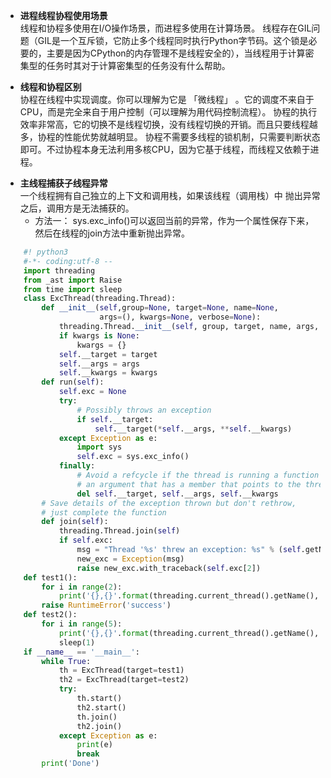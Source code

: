 - **进程线程协程使用场景**  
  线程和协程多使用在I/O操作场景，而进程多使用在计算场景。
  线程存在GIL问题（GIL是一个互斥锁，它防止多个线程同时执行Python字节码。这个锁是必要的，主要是因为CPython的内存管理不是线程安全的），当线程用于计算密集型的任务时其对于计算密集型的任务没有什么帮助。

- **线程和协程区别**  
  协程在线程中实现调度。你可以理解为它是 「微线程」 。它的调度不来自于CPU，而是完全来自于用户控制（可以理解为用代码控制流程）。
  协程的执行效率非常高，它的切换不是线程切换，没有线程切换的开销。而且只要线程越多，协程的性能优势就越明显。
  协程不需要多线程的锁机制，只需要判断状态即可。不过协程本身无法利用多核CPU，因为它基于线程，而线程又依赖于进程。
  
+ **主线程捕获子线程异常**  
  一个线程拥有自己独立的上下文和调用栈，如果该线程（调用栈）中 抛出异常之后，调用方是无法捕获的。
  + 方法一：
    sys.exc_info()可以返回当前的异常，作为一个属性保存下来，然后在线程的join方法中重新抛出异常。
```python
    #! python3
    #-*- coding:utf-8 --
    import threading
    from _ast import Raise
    from time import sleep
    class ExcThread(threading.Thread):
        def __init__(self,group=None, target=None, name=None,
                     args=(), kwargs=None, verbose=None):
            threading.Thread.__init__(self, group, target, name, args, kwargs)
            if kwargs is None:
                kwargs = {}
            self.__target = target
            self.__args = args
            self.__kwargs = kwargs
        def run(self):
            self.exc = None
            try:
                # Possibly throws an exception
                if self.__target:
                    self.__target(*self.__args, **self.__kwargs)
            except Exception as e:
                import sys
                self.exc = sys.exc_info()
            finally:
                # Avoid a refcycle if the thread is running a function with
                # an argument that has a member that points to the thread.
                del self.__target, self.__args, self.__kwargs
        # Save details of the exception thrown but don't rethrow,
        # just complete the function
        def join(self):
            threading.Thread.join(self)
            if self.exc:
                msg = "Thread '%s' threw an exception: %s" % (self.getName(), self.exc[1])
                new_exc = Exception(msg)
                raise new_exc.with_traceback(self.exc[2])
    def test1():
        for i in range(2):
            print('{},{}'.format(threading.current_thread().getName(), i))
        raise RuntimeError('success')
    def test2():
        for i in range(5):
            print('{},{}'.format(threading.current_thread().getName(), i))
            sleep(1)
    if __name__ == '__main__':
        while True:
            th = ExcThread(target=test1)
            th2 = ExcThread(target=test2)
            try:
                th.start()
                th2.start()
                th.join()
                th2.join()
            except Exception as e:
                print(e)
                break
        print('Done')
```
